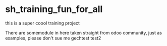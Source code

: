 # sh_training_fun_for_all
this is a super coool training project 

There are somemodule in here taken straight from odoo community, just as examples, please don't sue me
gechtest
test2
